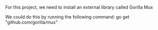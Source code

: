 For this project, we need to install an external library called Gorilla Mux

We could do this by running the following command: go get "github.com/gorilla/mux"
